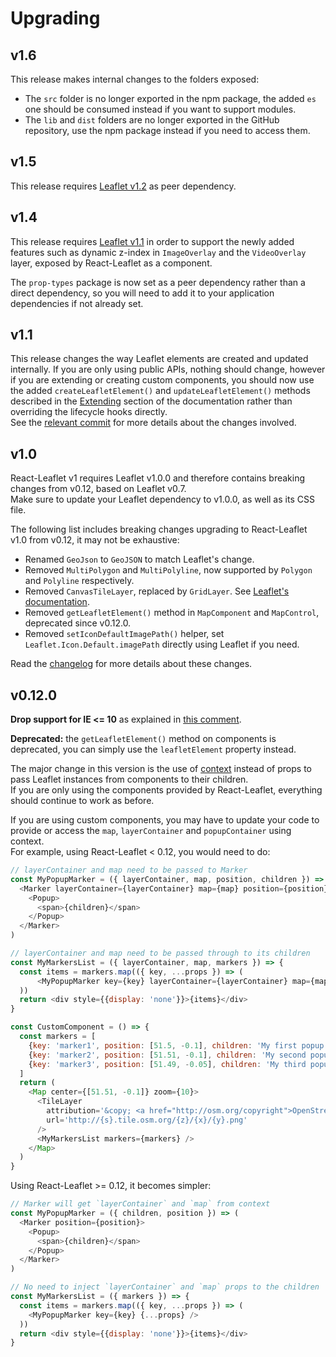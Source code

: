 # Upgrading

## v1.6

This release makes internal changes to the folders exposed:

- The `src` folder is no longer exported in the npm package, the added `es` one should be consumed instead if you want to support modules.
- The `lib` and  `dist` folders are no longer exported in the GitHub repository, use the npm package instead if you need to access them.

## v1.5

This release requires [Leaflet v1.2](http://leafletjs.com/2017/08/08/leaflet-1.2.0.html) as peer dependency.

## v1.4

This release requires [Leaflet v1.1](http://leafletjs.com/2017/06/27/leaflet-1.1.0.html) in order to support the newly added features such as dynamic z-index in `ImageOverlay` and the `VideoOverlay` layer, exposed by React-Leaflet as a component.

The `prop-types` package is now set as a peer dependency rather than a direct dependency, so you will need to add it to your application dependencies if not already set.

## v1.1

This release changes the way Leaflet elements are created and updated internally. If you are only using public APIs, nothing should change, however if you are extending or creating custom components, you should now use the added `createLeafletElement()` and `updateLeafletElement()` methods described in the [Extending](https://github.com/PaulLeCam/react-leaflet/blob/master/docs/Extending.md#extending) section of the documentation rather than overriding the lifecycle hooks directly.  
See the [relevant commit](https://github.com/PaulLeCam/react-leaflet/commit/b42026f9dc93be45f0b8ffc6638a9d3824751091) for more details about the changes involved.

## v1.0

React-Leaflet v1 requires Leaflet v1.0.0 and therefore contains breaking changes from v0.12, based on Leaflet v0.7.  
Make sure to update your Leaflet dependency to v1.0.0, as well as its CSS file.

The following list includes breaking changes upgrading to React-Leaflet v1.0 from v0.12, it may not be exhaustive:

- Renamed `GeoJson` to `GeoJSON` to match Leaflet's change.
- Removed `MultiPolygon` and `MultiPolyline`, now supported by `Polygon` and `Polyline` respectively.
- Removed `CanvasTileLayer`, replaced by `GridLayer`. See [Leaflet's documentation](http://leafletjs.com/reference-1.0.0.html#gridlayer).
- Removed `getLeafletElement()` method in `MapComponent` and `MapControl`, deprecated since v0.12.0.
- Removed `setIconDefaultImagePath()` helper, set `Leaflet.Icon.Default.imagePath` directly using Leaflet if you need.

Read the [changelog](CHANGELOG.md) for more details about these changes.

## v0.12.0

**Drop support for IE <= 10** as explained in [this comment](https://github.com/PaulLeCam/react-leaflet/issues/215#issuecomment-243996907).

**Deprecated:** the `getLeafletElement()` method on components is deprecated, you can simply use the `leafletElement` property instead.

The major change in this version is the use of [context](https://facebook.github.io/react/docs/context.html) instead of props to pass Leaflet instances from components to their children.  
If you are only using the components provided by React-Leaflet, everything should continue to work as before.

If you are using custom components, you may have to update your code to provide or access the `map`, `layerContainer` and `popupContainer` using context.  
For example, using React-Leaflet < 0.12, you would need to do:

```js
// layerContainer and map need to be passed to Marker
const MyPopupMarker = ({ layerContainer, map, position, children }) => (
  <Marker layerContainer={layerContainer} map={map} position={position}>
    <Popup>
      <span>{children}</span>
    </Popup>
  </Marker>
)

// layerContainer and map need to be passed through to its children
const MyMarkersList = ({ layerContainer, map, markers }) => {
  const items = markers.map(({ key, ...props }) => (
      <MyPopupMarker key={key} layerContainer={layerContainer} map={map} {...props} />
  ))
  return <div style={{display: 'none'}}>{items}</div>
}

const CustomComponent = () => {
  const markers = [
    {key: 'marker1', position: [51.5, -0.1], children: 'My first popup'},
    {key: 'marker2', position: [51.51, -0.1], children: 'My second popup'},
    {key: 'marker3', position: [51.49, -0.05], children: 'My third popup'},
  ]
  return (
    <Map center={[51.51, -0.1]} zoom={10}>
      <TileLayer
        attribution='&copy; <a href="http://osm.org/copyright">OpenStreetMap</a> contributors'
        url='http://{s}.tile.osm.org/{z}/{x}/{y}.png'
      />
      <MyMarkersList markers={markers} />
    </Map>
  )
}
```

Using React-Leaflet >= 0.12, it becomes simpler:

```js
// Marker will get `layerContainer` and `map` from context
const MyPopupMarker = ({ children, position }) => (
  <Marker position={position}>
    <Popup>
      <span>{children}</span>
    </Popup>
  </Marker>
)

// No need to inject `layerContainer` and `map` props to the children
const MyMarkersList = ({ markers }) => {
  const items = markers.map(({ key, ...props }) => (
    <MyPopupMarker key={key} {...props} />
  ))
  return <div style={{display: 'none'}}>{items}</div>
}
```
